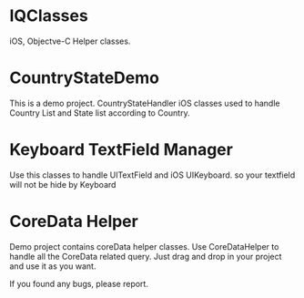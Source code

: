 IQClasses
=========
iOS, Objectve-C Helper classes.

CountryStateDemo
=========
This is a demo project. CountryStateHandler iOS classes used to handle Country List and State list according to Country.

Keyboard TextField Manager
=========
Use this classes to handle UITextField and iOS UIKeyboard. so your textfield will not be hide by Keyboard

CoreData Helper
=========
Demo project contains coreData helper classes. Use CoreDataHelper to handle all the CoreData related query. Just drag and drop in your project and use it as you want.

If you found any bugs, please report.